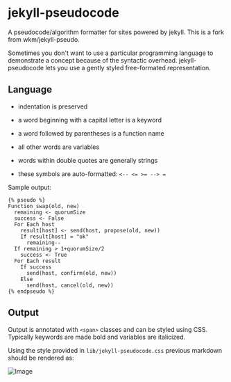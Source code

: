 # jekyll-pseudocode
A pseudocode/algorithm formatter for sites powered by jekyll. This is a fork from wkm/jekyll-pseudo.

Sometimes you don't want to use a particular programming language to
demonstrate a concept because of the syntactic overhead. jekyll-pseudocode lets
you use a gently styled free-formated representation.

## Language
* indentation is preserved
* a word beginning with a capital letter is a keyword
* a word followed by parentheses is a function name
* all other words are variables
* words within double quotes are generally strings

* these symbols are auto-formatted: `<-- <= >= --> =`


Sample output:

    {% pseudo %}
    Function swap(old, new)
      remaining <- quorumSize
      success <- False
      For Each host
        result[host] <- send(host, propose(old, new))
        If result[host] = "ok"
          remaining--
      If remaining > 1+quorumSize/2
        success <- True
      For Each result
        If success
          send(host, confirm(old, new))
        Else
          send(host, cancel(old, new))
    {% endpseudo %}

## Output
Output is annotated with `<span>` classes and can be styled using CSS. Typically keywords are made bold and variables are italicized.

Using the style provided in `lib/jekyll-pseudocode.css` previous markdown should be rendered as:

![Image](https://raw.github.com/baites/jekyll-pseudocode/master/doc/screenshot.png)

